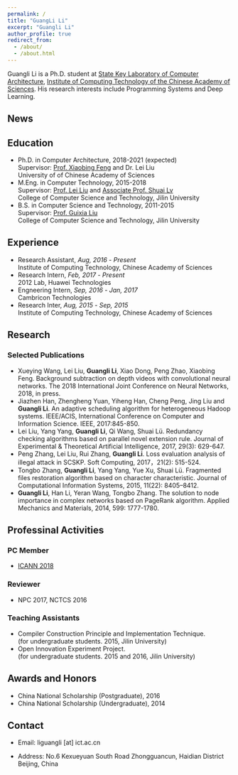 ```yaml
---
permalink: /
title: "GuangLi Li"
excerpt: "Guangli Li"
author_profile: true
redirect_from: 
  - /about/
  - /about.html
---
```


Guangli Li is a Ph.D. student at [State Key Laboratory of Computer Architecture][5], [Institute of Computing Technology of the Chinese Academy of Sciences][4]. His research interests include Programming Systems and Deep Learning.

## News 

## Education
* Ph.D. in Computer Architecture, 2018-2021 (expected)  
  Supervisor: [Prof. Xiaobing Feng][3] and Dr. Lei Liu  
  University of of Chinese Academy of Sciences
* M.Eng. in Computer Technology, 2015-2018  
  Supervisor: [Prof. Lei Liu][1] and [Associate Prof. Shuai Lv][2]  
  College of Computer Science and Technology, Jilin University  
* B.S. in Computer Science and Technology, 2011-2015  
  Supervisor: [Prof. Guixia Liu][7]  
  College of Computer Science and Technology, Jilin University  

## Experience
- Research Assistant, *Aug, 2016* - *Present*  
  Institute of Computing Technology, Chinese Academy of Sciences
- Research Intern, *Feb, 2017* - *Present*  
  2012 Lab, Huawei Technologies
- Engneering Intern, *Sep, 2016* - *Jan, 2017*  
  Cambricon Technologies
- Research Inter, *Aug, 2015* - *Sep, 2015*  
  Institute of Computing Technology, Chinese Academy of Sciences

## Research

### Selected Publications
* Xueying Wang, Lei Liu, **Guangli Li**, Xiao Dong, Peng Zhao, Xiaobing Feng. Background subtraction on depth videos with convolutional neural networks. The 2018 International Joint Conference on Neural Networks, 2018, in press.
* Jiazhen Han, Zhengheng Yuan, Yiheng Han, Cheng Peng, Jing Liu and **Guangli Li**. An adaptive scheduling algorithm for heterogeneous Hadoop systems. IEEE/ACIS, International Conference on Computer and Information Science. IEEE, 2017:845-850.
* Lei Liu, Yang Yang, **Guangli Li**, Qi Wang, Shuai Lü. Redundancy checking algorithms based on parallel novel extension rule. Journal of Experimental & Theoretical Artificial Intelligence, 2017, 29(3): 629-647.
* Peng Zhang, Lei Liu, Rui Zhang, **Guangli Li**. Loss evaluation analysis of illegal attack in SCSKP. Soft Computing, 2017，21(2): 515-524.
* Tongbo Zhang, **Guangli Li**, Yang Yang, Yue Xu, Shuai Lü. Fragmented files restoration algorithm based on character characteristic. Journal of Computational Information Systems, 2015, 11(22): 8405–8412.
* **Guangli Li**, Han Li, Yeran Wang, Tongbo Zhang. The solution to node importance in complex networks based on PageRank algorithm. Applied Mechanics and Materials, 2014, 599: 1777-1780.  

## Professinal Activities

### PC Member
* [ICANN 2018][6]

### Reviewer
* NPC 2017, NCTCS 2016

### Teaching Assistants
* Compiler Construction Principle and Implementation Technique.   
  (for undergraduate students. 2015, Jilin University)
* Open Innovation Experiment Project.   
  (for undergraduate students. 2015 and 2016, Jilin University)

## Awards and Honors
* China National Scholarship (Postgraduate), 2016
* China National Scholarship (Undergraduate), 2014

## Contact
* Email: liguangli [at] ict.ac.cn
* Address: No.6 Kexueyuan South Road Zhongguancun, Haidian District Beijing, China

  [1]:http://ccst.jlu.edu.cn/info/1026/2144.htm
  [2]:http://ccst.jlu.edu.cn/info/1028/2176.htm
  [3]:http://people.ucas.ac.cn/~fengxiaobing
  [4]:http://www.ict.ac.cn/
  [5]:http://www.carch.ac.cn/
  [6]:https://e-nns.org/icann2018/index.php/organization/programme-committee/
  [7]:http://ccst.jlu.edu.cn/info/1026/2150.htm
